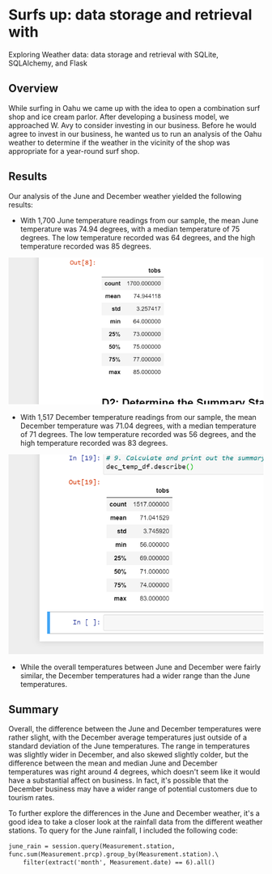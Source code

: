 # Surfs up: data storage and retrieval with 

Exploring Weather data: data storage and retrieval with SQLite, SQLAlchemy, and Flask

## Overview

While surfing in Oahu we came up with the idea to open a combination surf shop and ice cream
parlor. After developing a business model, we approached W. Avy to consider investing in our 
business. Before he would agree to invest in our business, he wanted us to run an analysis of 
the Oahu weather to determine if the weather in the vicinity of the shop was appropriate for a 
year-round surf shop. 

## Results 

Our analysis of the June and December weather yielded the following results:

- With 1,700 June temperature readings from our sample, the mean June temperature was 74.94 degrees,
with a median temperature of 75 degrees. The low temperature recorded was 64 degrees, and the high
temperature recorded was 85 degrees.

![June Temperature Readings](https://github.com/greensleeves8/surfs_up/blob/main/Resources/June_Temps.png)

- With 1,517 December temperature readings from our sample, the mean December temperature was 71.04
degrees, with a median temperature of 71 degrees. The low temperature recorded was 56 degrees, and 
the high temperature recorded was 83 degrees. 

![December Temperature Readings](https://github.com/greensleeves8/surfs_up/blob/main/Resources/Dec_Temps.png)

- While the overall temperatures between June and December were fairly similar, the December temperatures
had a wider range than the June temperatures. 

## Summary

Overall, the difference between the June and December temperatures were rather slight, with the December
average temperatures just outside of a standard deviation of the June temperatures. The range in 
temperatures was slightly wider in December, and also skewed slightly colder, but the difference between
the mean and median June and December temperatures was right around 4 degrees, which doesn't seem like it
would have a substantial affect on business. In fact, it's possible that the December business may have a
wider range of potential customers due to tourism rates. 

To further explore the differences in the June and December weather, it's a good idea to take a closer look
at the rainfall data from the different weather stations. To query for the June rainfall, I included the
following code:

	june_rain = session.query(Measurement.station, func.sum(Measurement.prcp).group_by(Measurement.station).\
		filter(extract('month', Measurement.date) == 6).all()

